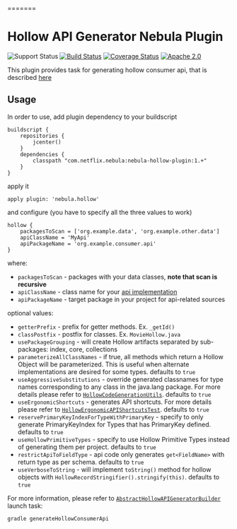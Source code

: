 =======
# Hollow API Generator Nebula Plugin
![Support Status](https://img.shields.io/badge/nebula-supported-brightgreen.svg)
[![Build Status](https://travis-ci.org/nebula-plugins/nebula-hollow-plugin.svg?branch=master)](https://travis-ci.org/nebula-plugins/gradle-contacts-plugin)
[![Coverage Status](https://coveralls.io/repos/nebula-plugins/nebula-hollow-plugin/badge.svg?branch=master&service=github)](https://coveralls.io/github/nebula-plugins/gradle-contacts-plugin?branch=master)
[![Apache 2.0](https://img.shields.io/github/license/nebula-plugins/nebula-hollow-plugin.svg)](http://www.apache.org/licenses/LICENSE-2.0)


This plugin provides task for generating hollow consumer api, that is 
described [here](http://hollow.how/getting-started/#consumer-api-generation)

## Usage
In order to use, add plugin dependency to your buildscript
```
buildscript {
    repositories {
        jcenter()
    }
    dependencies {
        classpath "com.netflix.nebula:nebula-hollow-plugin:1.+"
    }
}
```
apply it

```
apply plugin: 'nebula.hollow'
```

and configure (you have to specify all the three values to work)
```
hollow {
    packagesToScan = ['org.example.data', 'org.example.other.data']
    apiClassName = 'MyApi'
    apiPackageName = 'org.example.consumer.api'
}
```

where:

- `packagesToScan` - packages with your data classes, **note that scan is recursive**
- `apiClassName` - class name for your [api implementation](https://github.com/Netflix/hollow/blob/master/hollow/src/main/java/com/netflix/hollow/api/custom/HollowAPI.java) 
- `apiPackageName` - target package in your project for api-related sources

optional values:

- `getterPrefix` - prefix for getter methods. Ex. `_getId()`
- `classPostfix` - postfix for classes. Ex. `MovieHollow.java`
- `usePackageGrouping` - will create Hollow artifacts separated by sub-packages: index, core, collections
- `parameterizeAllClassNames` - if true, all methods which return a Hollow Object will be parameterized.  This is useful when alternate implementations are desired for some types. defaults to `true`
- `useAggressiveSubstitutions` - override generated classnames for type names corresponding to any class in the java.lang package. For more details please refer to [`HollowCodeGenerationUtils`](https://github.com/Netflix/hollow/blob/master/hollow/src/main/java/com/netflix/hollow/api/codegen/HollowCodeGenerationUtils.java). defaults to `true`
- `useErgonomicShortcuts` - generates API shortcuts. For more details please refer to [`HollowErgonomicAPIShortcutsTest`](https://github.com/Netflix/hollow/blob/master/hollow/src/test/java/com/netflix/hollow/api/codegen/HollowErgonomicAPIShortcutsTest.java). defaults to `true`
- `reservePrimaryKeyIndexForTypeWithPrimaryKey` - specify to only generate PrimaryKeyIndex for Types that has PrimaryKey defined. defaults to `true`
- `useHollowPrimitiveTypes` - specify to use Hollow Primitive Types instead of generating them per project. defaults to `true`
- `restrictApiToFieldType` - api code only generates `get<FieldName>` with return type as per schema. defaults to `true`
- `useVerboseToString` - will implement `toString()` method for hollow objects with `HollowRecordStringifier().stringify(this)`. defaults to `true`

For more information, please refer to [`AbstractHollowAPIGeneratorBuilder`](https://github.com/Netflix/hollow/blob/master/hollow/src/main/java/com/netflix/hollow/api/codegen/AbstractHollowAPIGeneratorBuilder.java)
launch task:

`gradle generateHollowConsumerApi`
